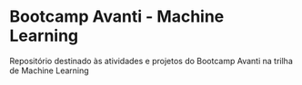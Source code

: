 # Bootcamp Avanti - Machine Learning

Repositório destinado às atividades e projetos do Bootcamp Avanti na trilha de Machine Learning
